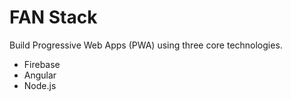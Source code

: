 # FAN Stack

Build Progressive Web Apps (PWA) using three core technologies.

* Firebase
* Angular
* Node.js
